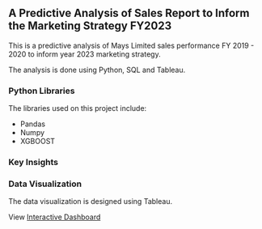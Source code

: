 ## A Predictive Analysis of Sales Report to Inform the Marketing Strategy FY2023
This is a predictive analysis of Mays Limited sales performance FY 2019 - 2020 to inform year 2023 marketing strategy.

The analysis is done using Python, SQL and Tableau.

### Python Libraries
The libraries used on this project include:
- Pandas
- Numpy
- XGBOOST

### Key Insights

### Data Visualization
The data visualization is designed using Tableau.

View [Interactive Dashboard](https://public.tableau.com/views/SalesPerfromanceAnalysis_16709202250510/Story1?:language=en-US&:display_count=n&:origin=viz_share_link)
